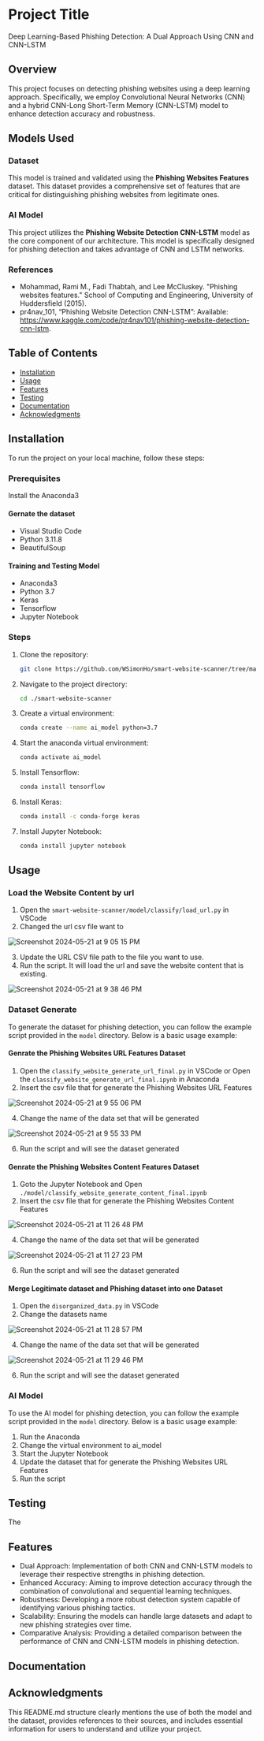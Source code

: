 # Project Title

Deep Learning-Based Phishing Detection: A Dual Approach Using CNN and CNN-LSTM


## Overview
This project focuses on detecting phishing websites using a deep learning approach. Specifically, we employ Convolutional Neural Networks (CNN) and a hybrid CNN-Long Short-Term Memory (CNN-LSTM) model to enhance detection accuracy and robustness.


## Models Used

### Dataset

This model is trained and validated using the **Phishing Websites Features** dataset. This dataset provides a comprehensive set of features that are critical for distinguishing phishing websites from legitimate ones.


### AI Model

This project utilizes the **Phishing Website Detection CNN-LSTM** model as the core component of our architecture. This model is specifically designed for phishing detection and takes advantage of CNN and LSTM networks.


### References
- Mohammad, Rami M., Fadi Thabtah, and Lee McCluskey. "Phishing websites features." School of Computing and Engineering, University of Huddersfield (2015).
- pr4nav_101, “Phishing Website Detection CNN-LSTM”: Available: https://www.kaggle.com/code/pr4nav101/phishing-website-detection-cnn-lstm.


## Table of Contents

- [Installation](#installation)
- [Usage](#usage)
- [Features](#features)
- [Testing](#testing)
- [Documentation](#documentation)
- [Acknowledgments](#acknowledgments)


## Installation

To run the project on your local machine, follow these steps:


### Prerequisites

Install the Anaconda3


#### Gernate the dataset

- Visual Studio Code
- Python 3.11.8
- BeautifulSoup


#### Training and Testing Model

- Anaconda3
- Python 3.7
- Keras
- Tensorflow
- Jupyter Notebook


### Steps

1. Clone the repository:
    ```sh
    git clone https://github.com/WSimonHo/smart-website-scanner/tree/master
    ```
2. Navigate to the project directory:
    ```sh
    cd ./smart-website-scanner
    ```
3. Create a virtual environment:
    ```sh
    conda create --name ai_model python=3.7
    ```
4. Start the anaconda virtual environment:
    ```sh
    conda activate ai_model
    ```
5. Install Tensorflow:
    ```sh
    conda install tensorflow
    ```
6. Install Keras:
    ```sh
    conda install -c conda-forge keras
    ```
7. Install Jupyter Notebook:
    ```sh
    conda install jupyter notebook
    ```


## Usage

### Load the Website Content by url
1. Open the `smart-website-scanner/model/classify/load_url.py` in VSCode
2. Changed the url csv file want to

![Screenshot 2024-05-21 at 9 05 15 PM](https://github.com/WSimonHo/smart-website-scanner/assets/10824488/c27a671d-2c6a-4e46-a42f-553d52295068)

3. Update the URL CSV file path to the file you want to use.
4. Run the script. It will load the url and save the website content that is existing.
   
![Screenshot 2024-05-21 at 9 38 46 PM](https://github.com/WSimonHo/smart-website-scanner/assets/10824488/65d3a6af-e370-435b-9c44-5231e33990b1)


### Dataset Generate

To generate the dataset for phishing detection, you can follow the example script provided in the `model` directory. Below is a basic usage example:

#### Genrate the Phishing Websites URL Features Dataset

1. Open the `classify_website_generate_url_final.py` in VSCode or Open the `classify_website_generate_url_final.ipynb` in Anaconda
2. Insert the csv file that for generate the Phishing Websites URL Features
   
![Screenshot 2024-05-21 at 9 55 06 PM](https://github.com/WSimonHo/smart-website-scanner/assets/10824488/482acfad-615f-456f-9dd7-dcfc922aba1e)

4. Change the name of the data set that will be generated
   
![Screenshot 2024-05-21 at 9 55 33 PM](https://github.com/WSimonHo/smart-website-scanner/assets/10824488/1bf241da-ad3d-48c3-8fd2-91c08f35d629)

6. Run the script and will see the dataset generated
   

#### Genrate the Phishing Websites Content Features Dataset

1. Goto the Jupyter Notebook and Open `./model/classify_website_generate_content_final.ipynb`
2. Insert the csv file that for generate the Phishing Websites Content Features
   
![Screenshot 2024-05-21 at 11 26 48 PM](https://github.com/WSimonHo/smart-website-scanner/assets/10824488/baec79a0-6f13-4936-8a4a-8d2aae37e4df)

4. Change the name of the data set that will be generated
   
![Screenshot 2024-05-21 at 11 27 23 PM](https://github.com/WSimonHo/smart-website-scanner/assets/10824488/697f3361-a0d3-40d6-a537-4ba0b9cfd1aa)

6. Run the script and will see the dataset generated


#### Merge Legitimate dataset and Phishing dataset into one Dataset

1. Open the `disorganized_data.py` in VSCode
2. Change the datasets name
   
![Screenshot 2024-05-21 at 11 28 57 PM](https://github.com/WSimonHo/smart-website-scanner/assets/10824488/34f61666-147b-43d9-a394-6cb6138f11de)

4. Change the name of the data set that will be generated
   
![Screenshot 2024-05-21 at 11 29 46 PM](https://github.com/WSimonHo/smart-website-scanner/assets/10824488/20e0e01e-ce10-41f4-b083-afb5f64fbd29)

6. Run the script and will see the dataset generated


### AI Model

To use the AI model for phishing detection, you can follow the example script provided in the `model` directory. Below is a basic usage example:

1. Run the Anaconda
2. Change the virtual environment to ai_model
1. Start the Jupyter Notebook
2. Update the dataset that for generate the Phishing Websites URL Features
3. Run the script


## Testing

The



## Features

- Dual Approach: Implementation of both CNN and CNN-LSTM models to leverage their respective strengths in phishing detection.
- Enhanced Accuracy: Aiming to improve detection accuracy through the combination of convolutional and sequential learning techniques.
- Robustness: Developing a more robust detection system capable of identifying various phishing tactics.
- Scalability: Ensuring the models can handle large datasets and adapt to new phishing strategies over time.
- Comparative Analysis: Providing a detailed comparison between the performance of CNN and CNN-LSTM models in phishing detection.


## Documentation


## Acknowledgments

This README.md structure clearly mentions the use of both the model and the dataset, provides references to their sources, and includes essential information for users to understand and utilize your project.
